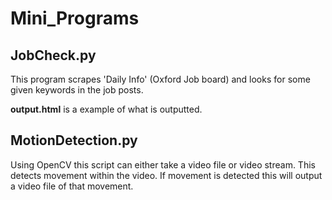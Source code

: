 # Mini_Programs

## JobCheck.py

This program scrapes 'Daily Info' (Oxford Job board) and looks for some given keywords in the job posts.

**output.html** is a example of what is outputted.

## MotionDetection.py

Using OpenCV this script can either take a video file or video stream. This detects movement within the video. If movement is detected this will output a video file of that movement.

